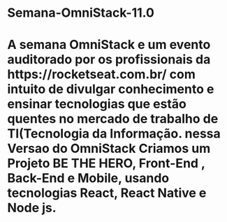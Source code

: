 

  <body>
    
<h1>Semana-OmniStack-11.0<h1>
A semana OmniStack e um evento auditorado por os profissionais da https://rocketseat.com.br/  com intuito de divulgar conhecimento e ensinar tecnologias que estão quentes no mercado de trabalho de TI(Tecnologia da Informação. nessa Versao do OmniStack Criamos um Projeto BE THE HERO, Front-End , Back-End e Mobile, usando tecnologias React, React Native e Node js.
  </body>

